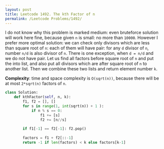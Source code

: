 ```yaml
---
layout: post
title: Leetcode 1492. The kth Factor of n
permalink: /Leetcode Problems/1492/
---
```


I do not know why this problem is marked medium: even bruteforce solution will work here fine, because given `n` is small: no more than `10000`. However I prefer more optimal solution: we can check only divisors which are less than square root of `n`: each of them will have pair: for any `d` divisor of `n`, number `n/d` is also divisor of `n`. There is one exception, when `d = n/d` and we do not have pair. Let us find all factors before square root of `n` and put the into list, and also put all divisors which are after square root of `n` to another list. Then we combine these two lists and return element number `k`.

**Complexity**: time and space complexity is `O(sqrt(n))`, because there will be at most `2*sqrt(n)` factors of `n`.

```python
class Solution:
    def kthFactor(self, n, k):
        f1, f2 = [], []
        for s in range(1, int(sqrt(n)) + 1 ):
            if n % s == 0:
                f1 += [s]
                f2 += [n//s]
                
        if f1[-1] == f2[-1]: f2.pop()
            
        factors = f1 + f2[::-1]
        return -1 if len(factors) < k else factors[k-1]
```
